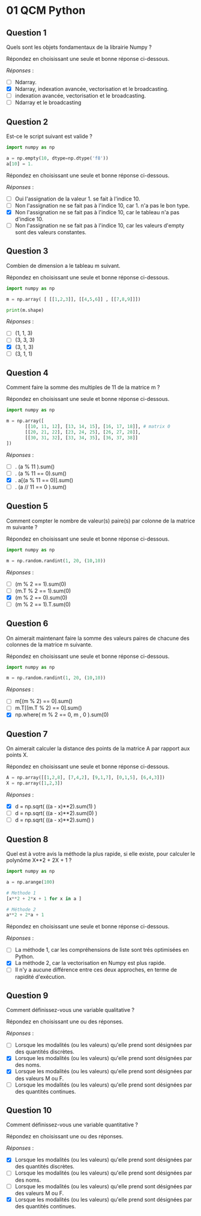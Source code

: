 # 01 QCM Python

## Question 1

Quels sont les objets fondamentaux de la librairie Numpy ?

Répondez en choisissant une seule et bonne réponse ci-dessous.

_Réponses_ :

- [ ] Ndarray.
- [X] Ndarray, indexation avancée, vectorisation et le broadcasting.
- [ ] indexation avancée, vectorisation et le broadcasting.
- [ ] Ndarray et le broadcasting

## Question 2

Est-ce le script suivant est valide ? 

```python
import numpy as np

a = np.empty(10, dtype=np.dtype('f8'))
a[10] = 1.
```

Répondez en choisissant une seule et bonne réponse ci-dessous.

_Réponses_ :

- [ ] Oui l'assignation de la valeur 1. se fait à l'indice 10.
- [ ] Non l'assignation ne se fait pas à l'indice 10, car 1. n'a pas le bon type.
- [X] Non l'assignation ne se fait pas à l'indice 10, car le tableau n'a pas d'indice 10.
- [ ] Non l'assignation ne se fait pas à l'indice 10, car les valeurs d'empty sont des valeurs constantes.

## Question 3

Combien de dimension a le tableau m suivant.

Répondez en choisissant une seule et bonne réponse ci-dessous.

```python
import numpy as np

m = np.array( [ [[1,2,3]], [[4,5,6]] , [[7,8,9]]])

print(m.shape)
```

_Réponses_ :

- [ ] (1, 1, 3)
- [ ] (3, 3, 3)
- [X] (3, 1, 3)
- [ ] (3, 1, 1)

## Question 4

Comment faire la somme des multiples de 11 de la matrice m ?

Répondez en choisissant une seule et bonne réponse ci-dessous.

```python
import numpy as np

m = np.array([
       [[10, 11, 12], [13, 14, 15], [16, 17, 18]], # matrix 0
       [[20, 21, 22], [23, 24, 25], [26, 27, 28]],
       [[30, 31, 32], [33, 34, 35], [36, 37, 38]]
])
```

_Réponses_ :

- [ ] . (a % 11 ).sum()
- [ ] . (a % 11 == 0).sum()
- [X] . a[(a % 11 == 0)].sum()
- [ ] . (a  // 11 == 0 ).sum()

## Question 5

Comment compter le nombre de valeur(s) paire(s) par colonne de la matrice m suivante ?

Répondez en choisissant une seule et bonne réponse ci-dessous.

```python
import numpy as np

m = np.random.randint(1, 20, (10,10))
```

_Réponses_ :

- [ ] (m % 2 == 1).sum(0)
- [ ] (m.T % 2 == 1).sum(0)
- [X] (m % 2 == 0).sum(0)
- [ ] (m % 2 == 1).T.sum(0)

## Question 6

On aimerait maintenant faire la somme des valeurs paires de chacune des colonnes de la matrice m suivante.

Répondez en choisissant une seule et bonne réponse ci-dessous.

```python
import numpy as np

m = np.random.randint(1, 20, (10,10))
```

_Réponses_ :

- [ ] m[(m % 2) == 0].sum()
- [ ] m.T[(m.T % 2) == 0].sum()
- [X] np.where( m % 2 == 0, m , 0 ).sum(0) 

## Question 7

On aimerait calculer la distance des points de la matrice A par rapport aux points X.

Répondez en choisissant une seule et bonne réponse ci-dessous.

```python
A = np.array([[1,2,8], [7,4,2], [9,1,7], [0,1,5], [6,4,3]])
X = np.array([1,2,3])
```

_Réponses_ :

- [X] d = np.sqrt( ((a - x)**2).sum(1) )
- [ ] d = np.sqrt( ((a - x)**2).sum(0) )
- [ ] d = np.sqrt( ((a - x)**2).sum() )

## Question 8

Quel est à votre avis la méthode la plus rapide, si elle existe, pour calculer le polynôme X**2 + 2X + 1 ?

```python
import numpy as np

a = np.arange(100)

# Methode 1
[x**2 + 2*x + 1 for x in a ]

# Méthode 2
a**2 + 2*a + 1
```

Répondez en choisissant une seule et bonne réponse ci-dessous.

_Réponses_ :

- [ ] La méthode 1, car les compréhensions de liste sont trés optimisées en Python.
- [X] La méthode 2, car la vectorisation en Numpy est plus rapide.
- [ ] Il n'y a aucune différence entre ces deux approches, en terme de rapidité d'exécution.

## Question 9

Comment définissez-vous une variable qualitative ? 

Répondez en choisissant une ou des réponses.

_Réponses_ :

- [ ] Lorsque les modalités (ou les valeurs) qu'elle prend sont désignées par des quantités discrètes. 
- [X] Lorsque les modalités (ou les valeurs) qu'elle prend sont désignées par des noms. 
- [X] Lorsque les modalités (ou les valeurs) qu'elle prend sont désignées par des valeurs M ou F. 
- [ ] Lorsque les modalités (ou les valeurs) qu'elle prend sont désignées par des quantités continues. 

## Question 10

Comment définissez-vous une variable quantitative ? 

Répondez en choisissant une ou des réponses.

_Réponses_ :

- [X] Lorsque les modalités (ou les valeurs) qu'elle prend sont désignées par des quantités discrètes. 
- [ ] Lorsque les modalités (ou les valeurs) qu'elle prend sont désignées par des noms. 
- [ ] Lorsque les modalités (ou les valeurs) qu'elle prend sont désignées par des valeurs M ou F. 
- [X] Lorsque les modalités (ou les valeurs) qu'elle prend sont désignées par des quantités continues. 
